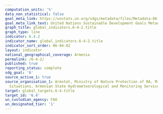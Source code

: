 ```yaml
---
computation_units: '%'
data_non_statistical: false
goal_meta_link: https://unstats.un.org/sdgs/metadata/files/Metadata-06-04-02.pdf
goal_meta_link_text: United Nations Sustainable Development Goals Metadata (pdf 428kB)
graph_title: global_indicators.6-4-2.title
graph_type: line
indicator: 6.4.2
indicator_name: global_indicators.6-4-2.title
indicator_sort_order: 06-04-02
layout: indicator
national_geographical_coverage: Armenia
permalink: /6-4-2/
published: true
reporting_status: complete
sdg_goal: '6'
source_active_1: true
source_organisation_1: Armstat, Ministry of Nature Protection of RA, Ministry of Emergency
  Situations, Armenian State Hydrometeorological and Monitoring Service
target: global_targets.6-4.title
target_id: '6.4'
un_custodian_agency: FAO
un_designated_tier: '1'
---
```

